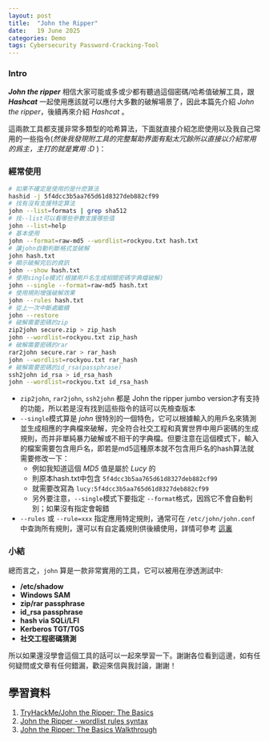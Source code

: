 ```yaml
---
layout: post
title:  "John the Ripper"
date:   19 June 2025
categories: Demo
tags: Cybersecurity Password-Cracking-Tool
---
```

<html>
<body>
<div markdown="block" style="margin-top: 10px">
    
### Intro
***John the ripper*** 相信大家可能或多或少都有聽過這個密碼/哈希值破解工具，跟 ***Hashcat*** 一起使用應該就可以應付大多數的破解場景了，因此本篇先介紹 *John the ripper*，後續再來介紹 *Hashcat* 。

這兩款工具都支援非常多類型的哈希算法，下面就直接介紹怎麽使用以及我自己常用的一些指令(*然後我發現附工具的完整幫助界面有點太冗餘所以直接以介紹常用的爲主，主打的就是實用 :D* )：
  
  
### 經常使用
```bash
# 如果不確定是使用的是什麽算法
hashid -j 5f4dcc3b5aa765d61d8327deb882cf99
# 找有沒有支援特定算法
john --list=formats | grep sha512
# 找--list可以看哪些參數支援哪些值
john --list=help
# 基本使用
john --format=raw-md5 --wordlist=rockyou.txt hash.txt
# 讓john自動判斷格式並破解
john hash.txt
# 顯示破解完后的資訊
john --show hash.txt
# 使用single模式(根據用戶名生成相關密碼字典檔破解)
john --single --format=raw-md5 hash.txt
# 使用規則增强破解效果
john --rules hash.txt
# 從上一次中斷處繼續
john --restore
# 破解需要密碼的zip
zip2john secure.zip > zip_hash
john --wordlist=rockyou.txt zip_hash
# 破解需要密碼的rar
rar2john secure.rar > rar_hash
john --wordlist=rockyou.txt rar_hash
# 破解需要密碼的id_rsa(passphrase)
ssh2john id_rsa > id_rsa_hash
john --wordlist=rockyou.txt id_rsa_hash
```
  
- `zip2john`, `rar2john`, `ssh2john` 都是 John the ripper jumbo version才有支持的功能，所以若是沒有找到這些指令的話可以先檢查版本
- `--single`模式算是 *john* 很特別的一個特色，它可以根據輸入的用戶名來猜測並生成相應的字典檔來破解，完全符合社交工程和真實世界中用戶密碼的生成規則，而并非單純暴力破解或不相干的字典檔。但要注意在這個模式下，輸入的檔案需要包含用戶名，即若是md5這種原本就不包含用戶名的hash算法就需要修改一下：
  - 例如我知道這個 *MD5* 值是屬於 *Lucy* 的
  - 則原本hash.txt中包含 `5f4dcc3b5aa765d61d8327deb882cf99`
  - 就需要改寫為 `lucy:5f4dcc3b5aa765d61d8327deb882cf99`
  - 另外要注意，`--single`模式下要指定 `--format`格式，因爲它不會自動判別；如果沒有指定會報錯
- `--rules` 或 `--rule=xxx` 指定應用特定規則，通常可在 `/etc/john/john.conf` 中查詢所有規則，還可以有自定義規則供後續使用，詳情可參考 [這裏](https://www.openwall.com/john/doc/RULES.shtml)
  
  
### 小結
總而言之，`john` 算是一款非常實用的工具，它可以被用在滲透測試中:
- **/etc/shadow**
- **Windows SAM**
- **zip/rar passphrase**
- **id_rsa passphrase**
- **hash via SQLi/LFI**
- **Kerberos TGT/TGS**
- **社交工程密碼猜測**  
  
所以如果還沒學會這個工具的話可以一起來學習一下。謝謝各位看到這邊，如有任何疑問或文章有任何錯漏，歡迎來信與我討論，謝謝！

## 學習資料
1. [TryHackMe/John the Ripper: The Basics](https://tryhackme.com/room/johntheripperbasics) 
2. [John the Ripper - wordlist rules syntax](https://www.openwall.com/john/doc/RULES.shtml)
3. [John the Ripper: The Basics Walkthrough](https://www.youtube.com/watch?v=V405LPqqCCA&t=1784s)

</div>
</body>
</html>
